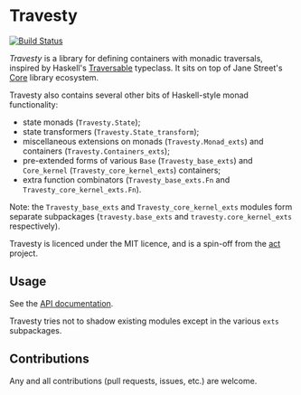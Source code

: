# Travesty

[![Build Status](https://travis-ci.com/MattWindsor91/travesty.svg?branch=master)](https://travis-ci.com/MattWindsor91/travesty)

_Travesty_ is a library for defining containers with monadic traversals,
inspired by Haskell's
[Traversable](http://hackage.haskell.org/package/base/docs/Data-Traversable.html)
typeclass.  It sits on top of Jane Street's
[Core](https://opensource.janestreet.com/core/) library ecosystem.

Travesty also contains several other bits of Haskell-style monad functionality:

- state monads (`Travesty.State`);
- state transformers (`Travesty.State_transform`);
- miscellaneous extensions on monads (`Travesty.Monad_exts`) and containers (`Travesty.Containers_exts`);
- pre-extended forms of various `Base` (`Travesty_base_exts`) and `Core_kernel` (`Travesty_core_kernel_exts`)
  containers;
- extra function combinators (`Travesty_base_exts.Fn` and `Travesty_core_kernel_exts.Fn`).

Note: the `Travesty_base_exts` and `Travesty_core_kernel_exts` modules form
separate subpackages (`travesty.base_exts` and `travesty.core_kernel_exts`
respectively).

Travesty is licenced under the MIT licence, and is a spin-off from the
[act](https://github.com/MattWindsor91/act) project.

## Usage

See the [API documentation](https://MattWindsor91.github.io/travesty).

Travesty tries not to shadow existing modules except in the various
`exts` subpackages.

## Contributions

Any and all contributions (pull requests, issues, etc.) are welcome.
